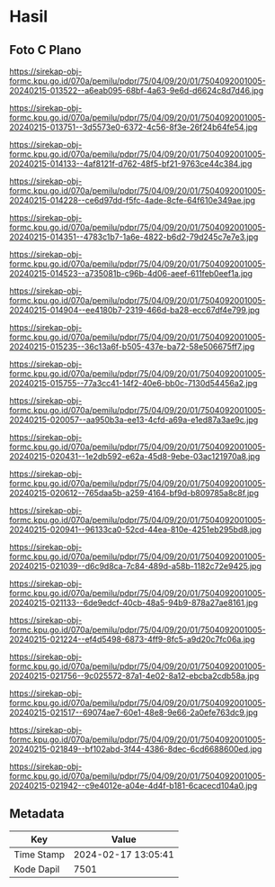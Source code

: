 # Hasil

## Foto C Plano

https://sirekap-obj-formc.kpu.go.id/070a/pemilu/pdpr/75/04/09/20/01/7504092001005-20240215-013522--a6eab095-68bf-4a63-9e6d-d6624c8d7d46.jpg

https://sirekap-obj-formc.kpu.go.id/070a/pemilu/pdpr/75/04/09/20/01/7504092001005-20240215-013751--3d5573e0-6372-4c56-8f3e-26f24b64fe54.jpg

https://sirekap-obj-formc.kpu.go.id/070a/pemilu/pdpr/75/04/09/20/01/7504092001005-20240215-014133--4af8121f-d762-48f5-bf21-9763ce44c384.jpg

https://sirekap-obj-formc.kpu.go.id/070a/pemilu/pdpr/75/04/09/20/01/7504092001005-20240215-014228--ce6d97dd-f5fc-4ade-8cfe-64f610e349ae.jpg

https://sirekap-obj-formc.kpu.go.id/070a/pemilu/pdpr/75/04/09/20/01/7504092001005-20240215-014351--4783c1b7-1a6e-4822-b6d2-79d245c7e7e3.jpg

https://sirekap-obj-formc.kpu.go.id/070a/pemilu/pdpr/75/04/09/20/01/7504092001005-20240215-014523--a735081b-c96b-4d06-aeef-611feb0eef1a.jpg

https://sirekap-obj-formc.kpu.go.id/070a/pemilu/pdpr/75/04/09/20/01/7504092001005-20240215-014904--ee4180b7-2319-466d-ba28-ecc67df4e799.jpg

https://sirekap-obj-formc.kpu.go.id/070a/pemilu/pdpr/75/04/09/20/01/7504092001005-20240215-015235--36c13a6f-b505-437e-ba72-58e506675ff7.jpg

https://sirekap-obj-formc.kpu.go.id/070a/pemilu/pdpr/75/04/09/20/01/7504092001005-20240215-015755--77a3cc41-14f2-40e6-bb0c-7130d54456a2.jpg

https://sirekap-obj-formc.kpu.go.id/070a/pemilu/pdpr/75/04/09/20/01/7504092001005-20240215-020057--aa950b3a-ee13-4cfd-a69a-e1ed87a3ae9c.jpg

https://sirekap-obj-formc.kpu.go.id/070a/pemilu/pdpr/75/04/09/20/01/7504092001005-20240215-020431--1e2db592-e62a-45d8-9ebe-03ac121970a8.jpg

https://sirekap-obj-formc.kpu.go.id/070a/pemilu/pdpr/75/04/09/20/01/7504092001005-20240215-020612--765daa5b-a259-4164-bf9d-b809785a8c8f.jpg

https://sirekap-obj-formc.kpu.go.id/070a/pemilu/pdpr/75/04/09/20/01/7504092001005-20240215-020941--96133ca0-52cd-44ea-810e-4251eb295bd8.jpg

https://sirekap-obj-formc.kpu.go.id/070a/pemilu/pdpr/75/04/09/20/01/7504092001005-20240215-021039--d6c9d8ca-7c84-489d-a58b-1182c72e9425.jpg

https://sirekap-obj-formc.kpu.go.id/070a/pemilu/pdpr/75/04/09/20/01/7504092001005-20240215-021133--6de9edcf-40cb-48a5-94b9-878a27ae8161.jpg

https://sirekap-obj-formc.kpu.go.id/070a/pemilu/pdpr/75/04/09/20/01/7504092001005-20240215-021224--ef4d5498-6873-4ff9-8fc5-a9d20c7fc06a.jpg

https://sirekap-obj-formc.kpu.go.id/070a/pemilu/pdpr/75/04/09/20/01/7504092001005-20240215-021756--9c025572-87a1-4e02-8a12-ebcba2cdb58a.jpg

https://sirekap-obj-formc.kpu.go.id/070a/pemilu/pdpr/75/04/09/20/01/7504092001005-20240215-021517--69074ae7-60e1-48e8-9e66-2a0efe763dc9.jpg

https://sirekap-obj-formc.kpu.go.id/070a/pemilu/pdpr/75/04/09/20/01/7504092001005-20240215-021849--bf102abd-3f44-4386-8dec-6cd6688600ed.jpg

https://sirekap-obj-formc.kpu.go.id/070a/pemilu/pdpr/75/04/09/20/01/7504092001005-20240215-021942--c9e4012e-a04e-4d4f-b181-6cacecd104a0.jpg


## Metadata

| Key        | Value               |
| ---------- | ------------------- |
| Time Stamp | 2024-02-17 13:05:41 |
| Kode Dapil | 7501                |



